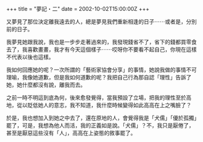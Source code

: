 +++
title = "夢記・二"
date = 2002-10-02T15:00:00Z
+++

又夢見了那位決定離我遠去的人，總是夢見我們重新相逢的日子⋯⋯或者是，分別前的日子。

我夢見她跟我說，我也是一步步走著過來的，我發現錢省不了，省下的錢都買零食去了，我喜歡畫畫，我才有今天這個樣子⋯⋯哎呀你不要看不起自己，你現在這樣不代表以後也這樣。

我如何回應她的呢？一次所謂的「藝術家協會分享」的事情，她說我做的事情不可理喻，我像她道歉，但是我如何道歉的呢？我把自己行為那自認「理性」告訴了她，她什麼都沒有說，離我而去。

之前一時不明這到底為何，後來愈發覺得，當我預設了立場，把我的理性至於高地，從以貶低她人的意志，我不知道，我什麼時候變得如此高高在上之嘴臉了？

於是，我也想加入到她之中去了，還在原地的人，會覺得我是「犬儒」「優於孤獨」罷了，可是，我想為他人而活，我的正義如是說。「犬儒」？不，我只是厭倦了，甚至是厭惡這些沒有「人」，高高在上姿態的敘事罷了。
